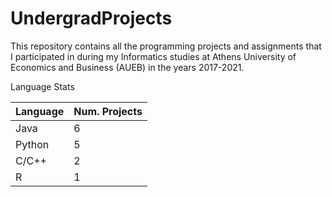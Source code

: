 # UndergradProjects

This repository contains all the programming projects and assignments that I participated in during my Informatics studies at Athens University of Economics and Business (AUEB) in the years 2017-2021.

Language Stats

| Language      | Num. Projects |
| ----------- | ----------- |
| Java   | 6        |
| Python      | 5       |
| C/C++   | 2        |
| R   | 1        |
